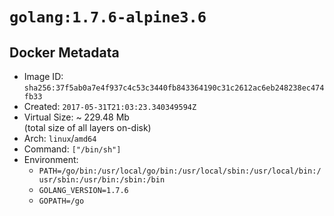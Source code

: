 # `golang:1.7.6-alpine3.6`

## Docker Metadata

- Image ID: `sha256:37f5ab0a7e4f937c4c53c3440fb843364190c31c2612ac6eb248238ec474fb33`
- Created: `2017-05-31T21:03:23.340349594Z`
- Virtual Size: ~ 229.48 Mb  
  (total size of all layers on-disk)
- Arch: `linux`/`amd64`
- Command: `["/bin/sh"]`
- Environment:
  - `PATH=/go/bin:/usr/local/go/bin:/usr/local/sbin:/usr/local/bin:/usr/sbin:/usr/bin:/sbin:/bin`
  - `GOLANG_VERSION=1.7.6`
  - `GOPATH=/go`
